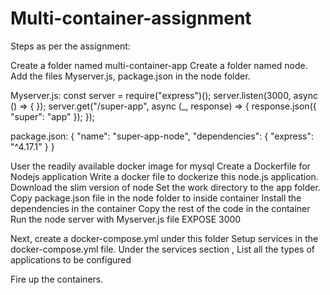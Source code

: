 # Multi-container-assignment
Steps as per the assignment:

Create a folder named  multi-container-app
Create a folder named node. 
Add the files Myserver.js, package.json in the node folder.




Myserver.js:
const server = require("express")();
server.listen(3000, async () => { });
server.get("/super-app", async (_, response) => {
    response.json({ "super": "app" });
});



package.json:
{
    "name": "super-app-node",
    "dependencies": {
        "express": "^4.17.1"
    }
}



User the readily available docker image for mysql
Create a Dockerfile for Nodejs  application
Write a docker file to  dockerize this node.js application.
Download the slim version of node
Set the work directory to the app folder. 
Copy package.json file in the node folder to inside container
Install the dependencies in the container
Copy the rest of the code in the container
Run the node server with Myserver.js file
EXPOSE 3000


Next, create a docker-compose.yml under this folder
Setup services in the docker-compose.yml file.
Under the services section , List all the types of applications to be configured


Fire up the containers.
